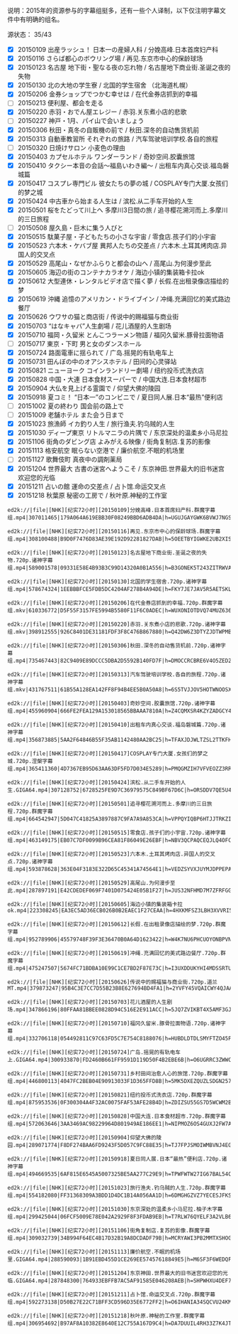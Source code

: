说明：2015年的资源参与的字幕组挺多，还有一些个人译制，以下仅注明字幕文件中有明确的组名。  

源状态：  35/43
- [x] 20150109 出産ラッシュ！ 日本一の産婦人科 / 分娩高峰.日本首席妇产科
- [x] 20150116 さらば都心のボウリング場 / 再见.东京市中心的保龄球场
- [x] 20150123 名古屋 地下街・聖なる夜の忘れ物 / 名古屋地下商业街.圣诞之夜的失物
- [x] 20150130 北の大地の学生寮 / 北国的学生宿舍 （北海道札幌）
- [x] 20150206 金券ショップでつかむ幸せは / 在代金券店抓到的幸福
- [ ] 20150213 便利屋、都会を走る
- [x] 20150220 赤羽・おでん屋エレジー / 赤羽.关东煮小店的悲歌
- [ ] 20150227 神戸・1月、パイ山で会いましょう
- [x] 20150306 秋田・真冬の自販機の前で / 秋田.深冬的自动售货机前
- [x] 20150313 自動車教習所 それぞれの旅路 / 汽车驾驶培训学校.各自的旅程
- [ ] 20150320 日焼けサロン 小麦色の理由
- [x] 20150403 カプセルホテル ワンダーランド / 奇妙空间.胶囊旅馆
- [x] 20150410 タクシー本音の会話〜福島いわき編〜 / 出租车内真心交谈.福岛磐城篇
- [x] 20150417 コスプレ専門ビル 彼女たちの夢の城 / COSPLAY专门大厦.女孩们的梦之城
- [x] 20150424 中古車から始まる人生は / 滨松.从二手车开始的人生
- [x] 20150501 桜をたどって川上へ 多摩川3日間の旅 / 追寻樱花溯河而上.多摩川的三日旅程
- [ ] 20150508 屋久島・巨木に集う人びと
- [x] 20150515 駄菓子屋・子どもたちの小さな宇宙 / 零食店.孩子们的小宇宙
- [x] 20150523 六本木・ケバブ屋 異邦人たちの交差点 / 六本木.土耳其烤肉店.异国人的交叉点
- [x] 20150529 高尾山・なぜかふらりと都会の山へ / 高尾山.为何漫步至此
- [x] 20150605 海辺の街のコンテナカラオケ / 海边小镇的集装箱卡拉ok
- [x] 20150612 大型連休・レンタルビデオ店で描く夢 / 长假.在出租录像店描绘的梦
- [x] 20150619 沖縄 追憶のアメリカン・ドライブイン / 冲绳.充满回忆的美式路边餐厅
- [x] 20150626 ウワサの猫と商店街 / 传说中的赐福猫与商业街
- [x] 20150703 “はなキャバ”人生劇場 / 花儿酒屋的人生剧场
- [x] 20150710 福岡・久留米 とんこつラーメン物語 / 福冈久留米.豚骨拉面物语
- [ ] 20150717 東京・下町 男と女のダンスホール
- [x] 20150724 路面電車に揺られて / 广岛.摇晃的有轨电车上
- [x] 20150731 田んぼの中のオアシスホテル / 田间的心灵驿站
- [x] 20150821 ニューヨーク コインランドリー劇場 / 纽约投币式洗衣店
- [x] 20150828 中国・大連 日本食材スーパーで / 中国大连.日本食材超市
- [x] 20150904 大仏を見上げる霊園で / 仰望大佛的陵园
- [x] 20150918 夏コミ！ “日本一”のコンビニで / 夏日同人展.日本“最热”便利店
- [ ] 20151002 夏の終わり 国会前の路上で
- [ ] 20151009 老舗ホテル また会う日まで
- [x] 20151023 旅漁師 イカ釣り人生 / 旅行渔夫.钓乌贼的人生
- [x] 20151030 ディープ東京 リトルマニラの片隅で / 东京深处的温柔乡小马尼拉
- [x] 20151106 街角のダビング店 よみがえる映像 / 街角复制店.复苏的影像
- [x] 20151113 格安航空 眠らない空港で / 廉价航空.不眠的机场里
- [ ] 20151127 歌舞伎町 真夜中の調剤薬局
- [x] 20151204 世界最大 古書の迷宮へようこそ / 东京神田.世界最大的旧书迷宫欢迎您的光临
- [x] 20151211 占いの館 運命の交差点 / 占卜馆.命运交叉点
- [x] 20151218 秋葉原 秘密の工房で / 秋叶原.神秘的工作室
```
ed2k://|file|[NHK][纪实72小时][20150109]分娩高峰.日本首席妇产科.群魔字幕组.mp4|307011465|179A064A619EBB30F08249BBD6ADB4DA|h=UGUJGAYGWK6BVWJ7NGSPVCL4J2TJ4N2R|/

ed2k://|file|[NHK][纪实72小时][20150116]再见.东京市中心的保龄球场.群魔字幕组.mp4|308100488|B9D0F7476D83AE39E192D92281827DAB|h=5OEETBYIGWKE2UB2XIS5RABXZQHFKL4P|/

ed2k://|file|[NHK][纪实72小时][20150123]名古屋地下商业街.圣诞之夜的失物.720p.诸神字幕组.mp4|589001578|09331E58E4B93B3C99D14320A0B1A556|h=B3GONEK5T243ZITRWVA4RSBISE534QPW|/

ed2k://|file|[NHK][纪实72小时][20150130]北国的学生宿舍.720p.诸神字幕组.mp4|578674324|1EEBBBFCE5FDB5DC4204AF278B4A94DE|h=FKY7JE7JAV5R5AETSKLCAAGR5A7LVGRY|/

ed2k://|file|[NHK][纪实72小时][20150206]在代金券店抓到的幸福.720p.群魔字幕组.mkv|610336772|D5F55F3157FE5994B5580F11F6C0ADEC|h=WUXONIOTDVQ74MUZ6364AOXLG2D277EO|/

ed2k://|file|[NHK][纪实72小时][20150220]赤羽.关东煮小店的悲歌.720p.诸神字幕组.mkv|398912555|926C8401DE31181FDF3F8C476B867880|h=Q42DW6Z3DTYZJDTWPMBDLWVDNXGYDGID|/

ed2k://|file|[NHK][纪实72小时][20150306]秋田.深冬的自动售货机前.720p.诸神字幕组.mp4|735467443|82C9409E89DCCC5DBA2D5592B140FD7F|h=DMOCCRCBRE6V4O5ZED252B5RY4BYG3WY|/

ed2k://|file|[NHK][纪实72小时][20150313]汽车驾驶培训学校.各自的旅程.720p.诸神字幕组.mkv|431767511|61B55A128EA142FF8F94B4EE5B0A50A8|h=6S5TVJJOV5HOTWNOOSXLFPYG6I4WPAGY|/

ed2k://|file|[NHK][纪实72小时][20150403]奇妙空间.胶囊旅馆.720p.诸神字幕组.mp4|455960904|666FE2FEA129A153018565BBAAA7810A|h=Z4CQMXSR4KZYZADGCY4ELZ26QXOPOAS6|/

ed2k://|file|[NHK][纪实72小时][20150410]出租车内真心交谈.福岛磐城篇.720p.诸神字幕组.mp4|356873885|5AA2F64846B55F35AB1142480AA2BC25|h=TFAXJDJWLTZSL2TTKFHYAOL54523CABF|/

ed2k://|file|[NHK][纪实72小时][20150417]COSPLAY专门大厦.女孩们的梦之城.720p.涅槃字幕组.mp4|365411360|4D7367EB95D63AA63DF5FD7D034E5289|h=PMQGMZIH7VFVEOZZ3RRG3NFV54CQS4LN|/

ed2k://|file|[NHK][纪实72小时][20150424]滨松.从二手车开始的人生.GIGA64.mp4|307128752|6728525FE9D7C36979575C849BF67D6C|h=ORSDDV7QE5U446WHCHHGROWRDOVXYBC4|/

ed2k://|file|[NHK][纪实72小时][20150501]追寻樱花溯河而上.多摩川的三日旅程.720p.群魔字幕组.mp4|664542947|5D047C41825A3897887C9FA7A9A853CA|h=VPPQYIQBP6HTJJTRKZIJWIOVJH2ZVWGM|/

ed2k://|file|[NHK][纪实72小时][20150515]零食店.孩子们的小宇宙.720p.诸神字幕组.mp4|463149175|EB07C7DF0099B96CEA81F86049E26EBF|h=NBV3QCPAQCEQJLQ4OFC3IYGZ4CU2V6YS|/

ed2k://|file|[NHK][纪实72小时][20150523]六本木.土耳其烤肉店.异国人的交叉点.720p.诸神字幕组.mp4|593878628|363E04F3183E322D65C45341A74564E1|h=VEDZSYVXJUYMJDPPEPATXPXLAT4M5VMQ|/

ed2k://|file|[NHK][纪实72小时][20150529]高尾山.为何漫步至此.mp4|287897191|E42CDEDEF069F7401D075424E05B1F27|h=JUS32NFHMD7M7ZFRFGGY46ETRQ7GPCHQ|/

ed2k://|file|[NHK][纪实72小时][20150605]海边小镇的集装箱卡拉ok.mp4|223308245|EA3EC5AD36ECB026B0B2EAEC1F27CEAA|h=4HXKMFSZ3LBH3XVVRI5RGFKE6NKBCCOI|/

ed2k://|file|[NHK][纪实72小时][20150612]长假.在出租录像店描绘的梦.720p.群魔字幕组.mp4|952789906|45579748F39F3E36470B0A64D1623422|h=W4K7NU6PHCUOYONBPVNAU5ISHEZTWAF6|/

ed2k://|file|[NHK][纪实72小时][20150619]冲绳.充满回忆的美式路边餐厅.720p.群魔字幕组.mp4|475247507|5674FC71BDBA10E99C1CE7BD2F87E73C|h=I3UXDDUKYHI4MDSSRTUED43RICWYDEQT|/

ed2k://|file|[NHK][纪实72小时][20150626]传说中的赐福猫与商业街.720p.道兰MT.mp4|379873247|95B4C3E7CC7D55B23B8E627694BD4FA1|h=2YVFY45VQAICWY4QJAALVJYO63533WKB|/

ed2k://|file|[NHK][纪实72小时][20150703]花儿酒屋的人生剧场.mp4|347866196|80FFAA81BBEE0828D94C516E2E911ACC|h=5JQ7ZVIKBT4X5AMF3GJ5W3EYMSCHBSY2|/

ed2k://|file|[NHK][纪实72小时][20150710]福冈久留米.豚骨拉面物语.720p.诸神字幕组.mp4|332706118|054492811C97C63FD5C7E754C8188076|h=HUBDLDTDLSMYFTZO45PORXTTWBFAZCRA|/

ed2k://|file|[NHK][纪实72小时][20150724]广岛.摇晃的有轨电车上.GIGA64.mp4|300933870|FD2460B661FF9591D119D50F4B2EBE6B|h=O6UGRRC3ZWWCWPM4QEAZLKMV73PSNOCX|/

ed2k://|file|[NHK][纪实72小时][20150731]乡村田间治愈人心的旅馆.720p.群魔字幕组.mp4|446800113|4047FC2BEB04E90913033F1D365FFD8B|h=5MK5DXEZQUZLSDGN257LDWA72YWU6MRR|/

ed2k://|file|[NHK][纪实72小时][20150821]纽约投币式洗衣店.720p.群魔字幕组.mp4|875953536|0F300304A4F32AC0075FAF53AFE28B4D|h=ZDIZSU55GS7D5WCWM2BBZLF5FROUH4GM|/

ed2k://|file|[NHK][纪实72小时][20150828]中国大连.日本食材超市.720p.群魔字幕组.mp4|572063646|3AA3469AC98229964D801949AE186EE1|h=NIPMOZ6OS4GUXJ2FW7AMNSOEXAJRBPW2|/

ed2k://|file|[NHK][纪实72小时][20150904]仰望大佛的陵园.mp4|289071774|F8DF274BAA6FD9243F5D057C9FC88E35|h=TJ7FPJSMOIWMBVNJ4EG22ZRYDCIDHIJB|/

ed2k://|file|[NHK][纪实72小时][20150918]夏日同人展.日本“最热”便利店.720p.诸神字幕组.mp4|494669535|6AF815E6545A5007325BE5AA277C29E9|h=TPWFWTW27IG67BAL54CO37KLLUO7KM2F|/

ed2k://|file|[NHK][纪实72小时][20151023]旅行渔夫.钓乌贼的人生.720p.群魔字幕组.mp4|554182080|FF31368309A3BDD1D4DC1B14A056AA1D|h=6DMGHGZVZ7YECESJFKSLYH62NAPENBOR|/

ed2k://|file|[NHK][纪实72小时][20151030]东京深处的温柔乡小马尼拉.柚子木字幕组.mp4|299425044|06FCF5009E78E042A2929F8F3FDAB9EB|h=T7RLW76QYELF3A2VLB6PWIK26UWMKIW2|/

ed2k://|file|[NHK][纪实72小时][20151106]街角复制店.复苏的影像.群魔字幕组.mp4|309032739|34B994F64EC4B17D32B19A8DCDADF79B|h=MCRYAWI3PB2MMTXSHOGYQEFN6PKS22B5|/

ed2k://|file|[NHK][纪实72小时][20151113]廉价航空.不眠的机场里.GIGA64.mp4|288590093|1B91EBD455D1CE269EE57457618849E5|h=M6SF3F6WEDQFVFFKEIMPEHZ6J47ODKQ6|/

ed2k://|file|[NHK][纪实72小时][20151204]东京神田.世界最大的旧书迷宫欢迎您的光临.GIGA64.mp4|287848300|764933EBFFB7AC5AF91585E046208AEB|h=SHPWHXU4DEF7YVDBSOLP4KATMZB24OUH|/

ed2k://|file|[NHK][纪实72小时][20151211]占卜馆.命运交叉点.720p.群魔字幕组.mp4|592273138|D50B27E22C71BFF3CD596D35E6772FF2|h=O6IHANIA34SQCVU24KMMVUUCQ2F677PD|/

ed2k://|file|[NHK][纪实72小时][20151218]秋叶原.神秘的工作室.群魔字幕组.mp4|306954692|B97AF8A10382E8640E12C755A167D9C4|h=DA7DUUIL4RH33Z7K4JT46UDIQKB6H5AU|/
```
